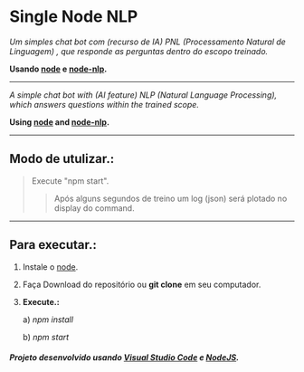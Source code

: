 # Single Node NLP

*Um simples chat bot com (recurso de IA) PNL (Processamento Natural de Linguagem) , que responde as perguntas dentro do escopo treinado.*

**Usando [node](https://nodejs.org/en/) e [node-nlp](https://www.npmjs.com/package/node-nlp).**
___
*A simple chat bot with (AI feature) NLP (Natural Language Processing), which answers questions within the trained scope.*

**Using [node](https://nodejs.org/en/) and [node-nlp](https://www.npmjs.com/package/node-nlp).**

___
## Modo de utulizar.:
> Execute "npm start".
>> Após alguns segundos de treino um log (json) será plotado no display do command.

___
## Para executar.:

1) Instale o [node](https://nodejs.org/en/download/).
2) Faça Download do repositório ou **git clone** em seu computador.
3) **Execute.:**

    a) *npm install*

    b) *npm start*

##### Projeto desenvolvido usando [Visual Studio Code](https://code.visualstudio.com) e [NodeJS](https://nodejs.org/en/).
